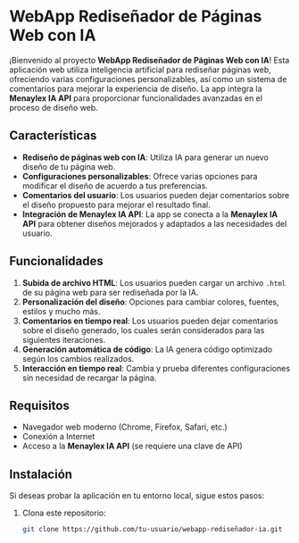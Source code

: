 # WebApp Rediseñador de Páginas Web con IA

¡Bienvenido al proyecto **WebApp Rediseñador de Páginas Web con IA**! Esta aplicación web utiliza inteligencia artificial para rediseñar páginas web, ofreciendo varias configuraciones personalizables, así como un sistema de comentarios para mejorar la experiencia de diseño. La app integra la **Menaylex IA API** para proporcionar funcionalidades avanzadas en el proceso de diseño web.

## Características

- **Rediseño de páginas web con IA**: Utiliza IA para generar un nuevo diseño de tu página web.
- **Configuraciones personalizables**: Ofrece varias opciones para modificar el diseño de acuerdo a tus preferencias.
- **Comentarios del usuario**: Los usuarios pueden dejar comentarios sobre el diseño propuesto para mejorar el resultado final.
- **Integración de Menaylex IA API**: La app se conecta a la **Menaylex IA API** para obtener diseños mejorados y adaptados a las necesidades del usuario.

## Funcionalidades

1. **Subida de archivo HTML**: Los usuarios pueden cargar un archivo `.html` de su página web para ser rediseñada por la IA.
2. **Personalización del diseño**: Opciones para cambiar colores, fuentes, estilos y mucho más.
3. **Comentarios en tiempo real**: Los usuarios pueden dejar comentarios sobre el diseño generado, los cuales serán considerados para las siguientes iteraciones.
4. **Generación automática de código**: La IA genera código optimizado según los cambios realizados.
5. **Interacción en tiempo real**: Cambia y prueba diferentes configuraciones sin necesidad de recargar la página.

## Requisitos

- Navegador web moderno (Chrome, Firefox, Safari, etc.)
- Conexión a Internet
- Acceso a la **Menaylex IA API** (se requiere una clave de API)

## Instalación

Si deseas probar la aplicación en tu entorno local, sigue estos pasos:

1. Clona este repositorio:

   ```bash
   git clone https://github.com/tu-usuario/webapp-rediseñador-ia.git
